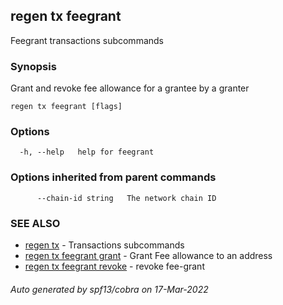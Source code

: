## regen tx feegrant

Feegrant transactions subcommands

### Synopsis

Grant and revoke fee allowance for a grantee by a granter

```
regen tx feegrant [flags]
```

### Options

```
  -h, --help   help for feegrant
```

### Options inherited from parent commands

```
      --chain-id string   The network chain ID
```

### SEE ALSO

* [regen tx](regen_tx.md)	 - Transactions subcommands
* [regen tx feegrant grant](regen_tx_feegrant_grant.md)	 - Grant Fee allowance to an address
* [regen tx feegrant revoke](regen_tx_feegrant_revoke.md)	 - revoke fee-grant

###### Auto generated by spf13/cobra on 17-Mar-2022
